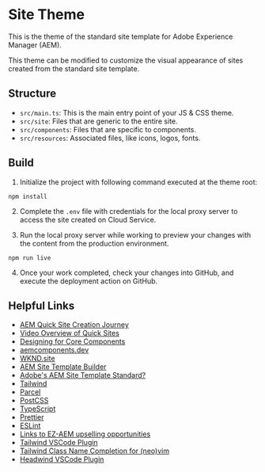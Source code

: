 # Site Theme

This is the theme of the standard site template for Adobe Experience Manager (AEM).

This theme can be modified to customize the visual appearance of sites created from the standard site template.

## Structure

* `src/main.ts`: This is the main entry point of your JS & CSS theme.
* `src/site`: Files that are generic to the entire site.
* `src/components`: Files that are specific to components.
* `src/resources`: Associated files, like icons, logos, fonts.

## Build

1. Initialize the project with following command executed at the theme root:

```
npm install
```

2. Complete the `.env` file with credentials for the local proxy server to access the site created on Cloud Service.

3. Run the local proxy server while working to preview your changes with the content from the production environment.

```
npm run live
```

4. Once your work completed, check your changes into GitHub, and execute the deployment action on GitHub.

## Helpful Links
- [AEM Quick Site Creation Journey](https://experienceleague.adobe.com/docs/experience-manager-cloud-service/content/sites/administering/site-creation/quick-site/overview.html?lang=en)
- [Video Overview of Quick Sites](https://https://www.youtube.com/watch?v=NQeQ1jZ7ZBw)
- [Designing for Core Components](https://one-inside.com/aem-cloud-service/designing-with-core-components/)
- [aemcomponents.dev](https://aemcomponents.dev)
- [WKND.site](https://wknd.site/)
- [AEM Site Template Builder](https://github.com/adobe/aem-site-template-builder)
- [Adobe's AEM Site Template Standard?](https://github.com/adobe/aem-site-template-standard)
- [Tailwind](https://https://tailwindcss.com/)
- [Parcel](https://https://parceljs.org/)
- [PostCSS](https://https://postcss.org/)
- [TypeScript](https://https://www.typescriptlang.org/)
- [Prettier](https://https://prettier.io/)
- [ESLint](https://https://eslint.org/)
- [Links to EZ-AEM upselling opportunities](https://)
- [Tailwind VSCode Plugin](https://https://marketplace.visualstudio.com/items?itemName=bradlc.vscode-tailwindcss)
- [Tailwind Class Name Completion for (neo)vim](https://github.com/iamcco/coc-tailwindcss)
- [Headwind VSCode Plugin](https://marketplace.visualstudio.com/items?itemName=heybourn.headwind)